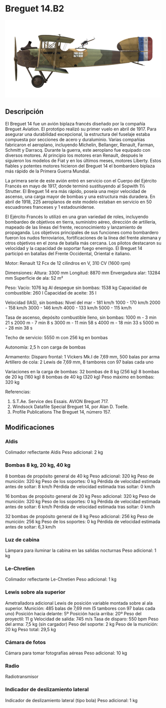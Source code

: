 # Breguet 14.B2

![breguet14](../images/breguet14.png)

## Descripción

El Breguet 14 fue un avión biplaza francés diseñado por la compañía Breguet Aviation. El prototipo realizó su primer vuelo en abril de 1917. Para asegurar una durabilidad excepcional, la estructura del fuselaje estaba compuesta por secciones de acero y duraluminio. Varias compañías fabricaron el aeroplano, incluyendo Michelin, Bellanger, Renault, Farman, Schmitt y Darracq. Durante la guerra, este aeroplano fue equipado con diversos motores. Al principio los motores eran Renault, después le siguieron los modelos de Fiat y en los últimos meses, motores Liberty. Estos fiables y potentes motores hicieron del Breguet 14 el bombardero biplaza más rápido de la Primera Guerra Mundial.

La primera serie de este avión entró en servicio con el Cuerpo del Ejército Francés en mayo de 1917, donde terminó sustituyendo al Sopwith 1½ Strutter. El Breguet 14 era más rápido, poseía una mejor velocidad de ascenso, una carga mayor de bombas y una estructura más duradera. En abril de 1918, 225 aeroplanos de este modelo estaban en servicio en 50 escuadrones franceses y 1 estadounidense.

El Ejército Francés lo utilizó en una gran variedad de roles, incluyendo bombardeo de objetivos en tierra, suministro aéreo, dirección de artillería, mapeado de las líneas del frente, reconocimiento y lanzamiento de propaganda. Los objetivos principales de sus funciones como bombardero fueron los nudos ferroviarios, fortificaciones de la línea del frente alemana y otros objetivos en el zona de batalla más cercana. Los pilotos destacaron su velocidad y la capacidad de soportar fuego enemigo. El Breguet 14 participó en batallas del Frente Occidental, Oriental e italiano.


Motor:
Renault 12 Fcx de 12 cilindros en V, 310 CV (1600 rpm)

Dimensiones:
Altura: 3300 mm
Longitud: 8870 mm
Envergadura alar: 13284 mm
Superficie de ala: 52 m²

Peso:
Vacío: 1076 kg
Al despegue sin bombas: 1538 kg
Capacidad de combustible: 260 l
Capacidad de aceite: 35 l

Velocidad (IAS), sin bombas:
Nivel del mar - 181 km/h
1000 - 170 km/h
2000 - 158 km/h
3000 - 146 km/h
4000 - 133 km/h
5000 - 115 km/h

Tasa de ascenso, depósito combustible lleno, sin bombas:
1000 m -  3 min 21 s
2000 m -  7 min 8 s
3000 m - 11 min 58 s
4000 m - 18 min 33 s
5000 m - 28 min 38 s

Techo de servicio: 5550 m con 256 kg en bombas

Autonomía: 2,5 h con carga de bombas

Armamento:
Disparo frontal: 1 Vickers Mk.I de 7,69 mm, 500 balas por arma
Artillero de cola: 2 Lewis de 7,69 mm, 8 tambores con 97 balas cada uno

Variaciones en la carga de bombas:
32 bombas de 8 kg (256 kg)
8 bombas de 20 kg (160 kg)
8 bombas de 40 kg (320 kg)
Peso máximo en bombas: 320 kg

Referencias:
1) S.T.Ae. Service des Essais. AVION Breguet 717.
2) Windsock Datafile Special Breguet 14, por Alan D. Toelle.
3) Profile Publications The Breguet 14, número 157.

## Modificaciones


### Aldis

Colimador reflectante Aldis
Peso adicional: 2 kg


### Bombas 8 kg, 20 kg, 40 kg

8 bombas de propósito general de 40 kg
Peso adicional: 320 kg
Peso de munición: 320 kg
Peso de los soportes: 0 kg
Pérdida de velocidad estimada antes de soltar: 8 km/h
Pérdida de velocidad estimada tras soltar: 0 km/h

16 bombas de propósito general de 20 kg
Peso adicional: 320 kg
Peso de munición: 320 kg
Peso de los soportes: 0 kg
Pérdida de velocidad estimada antes de soltar: 6 km/h
Pérdida de velocidad estimada tras soltar: 0 km/h

32 bombas de propósito general de 8 kg
Peso adicional: 256 kg
Peso de munición: 256 kg
Peso de los soportes: 0 kg
Pérdida de velocidad estimada antes de soltar: 6,3 km/h


### Luz de cabina

Lámpara para iluminar la cabina en las salidas nocturnas
Peso adicional: 1 kg


### Le-Chretien

Colimador reflectante Le-Chretien
Peso adicional: 1 kg


### Lewis sobre ala superior

Ametralladora adicional Lewis de posición variable montada sobre al ala superior.
Munición: 485 balas de 7,69 mm (5 tambores con 97 balas cada uno)
Posición hacia delante: 5º
Posición hacia arriba: 20º
Peso del proyectil: 11 g
Velocidad de salida: 745 m/s
Tasa de disparo: 550 bpm
Peso del arma: 7,5 kg (sin cargador)
Peso del soporte: 2 kg
Peso de la munición: 20 kg
Peso total: 29,5 kg


### Cámara de fotos

Cámara para tomar fotografías aéreas
Peso adicional: 10 kg


### Radio

Radiotransmisor


### Indicador de deslizamiento lateral

Indicador de deslizamiento lateral (tipo bola)
Peso adicional: 1 kg
